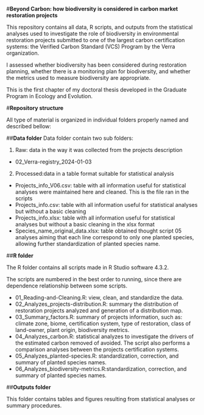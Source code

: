 #**Beyond Carbon: how biodiversity is considered in carbon market restoration projects**

This repository contains all data, R scripts, and outputs from the statistical analyses used to investigate the role of biodiversity in environmental restoration projects submitted to one of the largest carbon certification systems: the Verified Carbon Standard (VCS) Program by the Verra organization.

I assessed whether biodiversity has been considered during restoration planning, whether there is a monitoring plan for biodiversity, and whether the metrics used to measure biodiversity are appropriate.

This is the first chapter of my doctoral thesis developed in the Graduate Program in Ecology and Evolution.

#**Repository structure**

All type of material is organized in individual folders properly named and described bellow:

##**Data folder**
Data folder contain two sub folders:

1. Raw: data in the way it was collected from the projects description
- 02_Verra-registry_2024-01-03

2. Processed:data in a table format suitable for statistical analysis
- Projects_info_V06.csv: table with all information useful for statistical analyses were maintained here and cleaned. This is the file ran in the scripts 
- Projects_info.csv: table with all information useful for statistical analyses but without a basic cleaning
- Projects_info.xlsx: table with all information useful for statistical analyses but without a basic cleaning in the xlsx format
- Species_name_original_data.xlsx: table obtained thought script 05 analyses aiming that each line correspond to only one planted species, allowing further standardization of planted species name.  

##**R folder**

The R folder contains all scripts made in R Studio software 4.3.2.

The scripts are numbered in the best order to running, since there are dependence relationship between some scripts.

- 01_Reading-and-Cleaning.R: view, clean, and standardize the data.
- 02_Analyzes_projects-distribution.R: summary the distribution of restoration projects analyzed and generation of a distribution map. 
- 03_Summary_factors.R: summary of projects information, such as: climate zone, biome, certification system, type of restoration, class of land-owner, plant origin, biodiversity metrics.
- 04_Analyzes_carbon.R: statistical analyzes to investigate the drivers of the estimated carbon removed of avoided. The script also performs a comparison analyses between the projects certification systems. 
- 05_Analyzes_planted-species.R: standardization, correction, and summary of planted species names.
- 06_Analyzes_biodiversity-metrics.R:standardization, correction, and summary of planted species names. 

##**Outputs folder**

This folder contains tables and figures resulting from statistical analyses or summary procedures.

